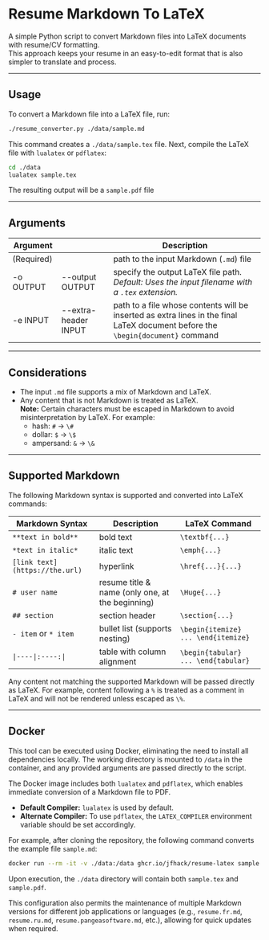 # Resume Markdown To LaTeX

A simple Python script to convert Markdown files into LaTeX documents with resume/CV formatting.  
This approach keeps your resume in an easy-to-edit format that is also simpler to translate and process.

---

## Usage

To convert a Markdown file into a LaTeX file, run:

```sh
./resume_converter.py ./data/sample.md
```

This command creates a `./data/sample.tex` file. Next, compile the LaTeX file with `lualatex` or `pdflatex`:

```sh
cd ./data
lualatex sample.tex
```

The resulting output will be a `sample.pdf` file

---

## Arguments

| Argument | | Description |
|---|---|---|
| (Required) || path to the input Markdown (`.md`) file |
| -o OUTPUT | --output OUTPUT | specify the output LaTeX file path. <br> _Default: Uses the input filename with a `.tex` extension._ |
| -e INPUT  | --extra-header INPUT | path to a file whose contents will be inserted as extra lines in the final LaTeX document before the `\begin{document}` command |

---

## Considerations

- The input `.md` file supports a mix of Markdown and LaTeX.
- Any content that is not Markdown is treated as LaTeX.  
  **Note:** Certain characters must be escaped in Markdown to avoid misinterpretation by LaTeX. For example:
  - hash: `#` → `\#`
  - dollar: `$` → `\$`
  - ampersand: `&` → `\&`

---

## Supported Markdown

The following Markdown syntax is supported and converted into LaTeX commands:

| Markdown Syntax                | Description                                      | LaTeX Command       |
|--------------------------------|--------------------------------------------------|---------------------|
| `**text in bold**`             | bold text                                        | `\textbf{...}`      |
| `*text in italic*`             | italic text                                      | `\emph{...}`        |
| `[link text](https://the.url)` | hyperlink                                        | `\href{...}{...}`   |
| `# user name`                  | resume title & name (only one, at the beginning) | `\Huge{...}`        |
| `## section`                   | section header                                   | `\section{...}`     |
| `- item` or `* item`           | bullet list (supports nesting)                   | `\begin{itemize} ... \end{itemize}` |
| `\|----\|:----:\|`             | table with column alignment                      | `\begin{tabular} ... \end{tabular}` |

Any content not matching the supported Markdown will be passed directly as LaTeX. For example, content following a `%` is treated as a comment in LaTeX and will not be rendered unless escaped as `\%`.

---

## Docker

This tool can be executed using Docker, eliminating the need to install all dependencies locally. The working directory is mounted to `/data` in the container, and any provided arguments are passed directly to the script.

The Docker image includes both `lualatex` and `pdflatex`, which enables immediate conversion of a Markdown file to PDF.

- **Default Compiler:** `lualatex` is used by default.
- **Alternate Compiler:** To use `pdflatex`, the `LATEX_COMPILER` environment variable should be set accordingly.

For example, after cloning the repository, the following command converts the example file `sample.md`:

```sh
docker run --rm -it -v ./data:/data ghcr.io/jfhack/resume-latex sample.md
```

Upon execution, the `./data` directory will contain both `sample.tex` and `sample.pdf`.

This configuration also permits the maintenance of multiple Markdown versions for different job applications or languages (e.g., `resume.fr.md`, `resume.ru.md`, `resume.pangeasoftware.md`, etc.), allowing for quick updates when required.
